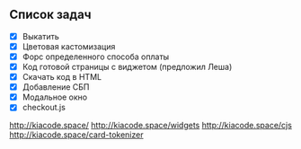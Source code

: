 ## Список задач
- [X] Выкатить
- [X] Цветовая кастомизация
- [X] Форс определенного способа оплаты
- [X] Код готовой страницы с виджетом (предложил Леша)
- [X] Скачать код в HTML
- [X] Добавление СБП
- [X] Модальное окно
- [X] checkout.js

http://kiacode.space/
http://kiacode.space/widgets
http://kiacode.space/cjs
http://kiacode.space/card-tokenizer
